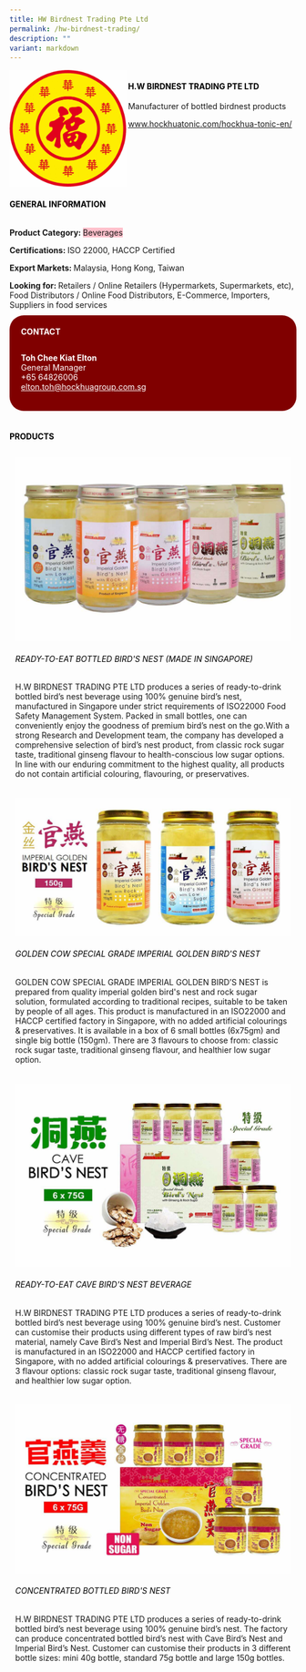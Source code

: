 ```yaml
---
title: HW Birdnest Trading Pte Ltd
permalink: /hw-birdnest-trading/
description: ""
variant: markdown
---
```

<div class="flex-paragraph"> 
<p style="text-transform: uppercase">
</p>
</div> 
<div style="display: flex; flex-wrap: wrap;" class="flex-container"> 
<div style="flex: 1 1 40%; display: block;" class="card sgds">
<img src="/images/hw_birdnest_logo.jpg">
</div> 
<div style="flex: 1 1 58%; display: block; margin-left: 3px" class="card-sgds"> 
<h4 style="text-transform: uppercase; color: black;">
<b>H.W Birdnest trading pte ltd
</b>
</h4>
<p>Manufacturer of bottled birdnest products
</p> 
<p>
<a target="_blank" href="https://www.hockhuatonic.com/hockhua-tonic-en/">www.hockhuatonic.com/hockhua-tonic-en/
</a>
</p> 
</div> 
</div> 
<h4 style="text-transform: uppercase; color: black;">
<b>General Information
</b>
</h4> 
<div style="display: flex; flex-wrap: wrap;" class="flex-container"> 
<div style="flex: 1 1 65%; display: block; align-self: stretch" class="card sgds"> 
<div class="flex-paragraph"> 
<p>
<b>Product Category: 
</b>
<span style="background-color: pink; border-radius: 10 px;">Beverages
</span>
</p> 
<p>
<b>Certifications: 
</b>ISO 22000, HACCP Certified
</p> 
<p>
<b>Export Markets: 
</b>Malaysia, Hong Kong, Taiwan
</p> 
<p style="margin-bottom: 10px;">
<b>Looking for: 
</b>Retailers / Online Retailers (Hypermarkets, Supermarkets, etc), Food Distributors / Online Food Distributors, E-Commerce, Importers, Suppliers in food services
</p> 
</div> 
</div> 
<div style="flex: 1 1 35%; padding: 10px; display: block; background-color: maroon; border-radius: 25px; align-self: center;" class="card sgds"> 
<h4 style="color: white; margin-top: 10px; margin-left: 10px;">CONTACT
</h4> 
<div class="flex-paragraph"> 
<p style="padding: 10px; color: white;">
<b>Toh Chee Kiat Elton
</b>
<br>General Manager
<br>+65 64826006
<br>
<a style="color: white;" href="mailto:elton.toh@hockhuagroup.com.sg">elton.toh@hockhuagroup.com.sg
</a>
</p> 
</div> 
</div> 
</div> 
<br> 
<h4 style="text-transform: uppercase; color: black;">
<b>products
</b>
</h4> 
<div style="display: flex; flex-wrap: wrap;"> 
<div style="flex: 1 1 47%; margin: 10px; display: block;" class="card sgds"> 
<div style="display: block;" class="flex-image">
<img src="/images/hw_birdnest_product1.jpg">
</div> 
<div class="flex-paragraph"> 
<h6 style="text-transform: uppercase; color: black;">Ready-to-eat Bottled Bird's Nest (Made in Singapore)
</h6> 
<p>H.W BIRDNEST TRADING PTE LTD produces a series of ready-to-drink bottled bird’s nest beverage using 100% genuine bird’s nest, manufactured in Singapore under strict requirements of ISO22000 Food Safety Management System. Packed in small bottles, one can conveniently enjoy the goodness of premium bird’s nest on the go.With a strong Research and Development team, the company has developed a comprehensive selection of bird’s nest product, from classic rock sugar taste, traditional ginseng flavour to health-conscious low sugar options. In line with our enduring commitment to the highest quality, all products do not contain artificial colouring, flavouring, or preservatives.
</p>
</div> 
</div> 
<div style="flex: 1 1 47%; margin: 10px; display: block;" class="card sgds"> 
<div style="display: block;" class="flex-image">
<img src="/images/hw_birdnest_product2.jpg">
</div> 
<div class="flex-paragraph"> 
<h6 style="text-transform: uppercase; color: black;"> GOLDEN COW Special Grade Imperial Golden Bird's Nest
</h6> 
<p>GOLDEN COW SPECIAL GRADE IMPERIAL GOLDEN BIRD’S NEST is prepared from quality imperial golden bird's nest and rock sugar solution, formulated according to traditional recipes, suitable to be taken by people of all ages. This product is manufactured in an ISO22000 and HACCP certified factory in Singapore, with no added artificial colourings &amp; preservatives. It is available in a box of 6 small bottles (6x75gm) and single big bottle (150gm). There are 3 flavours to choose from: classic rock sugar taste, traditional ginseng flavour, and healthier low sugar option.
</p> 
</div> 
</div> 
<div style="flex: 1 1 47%; margin: 10px; display: block;" class="card sgds"> 
<div style="display: block;" class="flex-image">
<img src="/images/hw_birdnest_product3.jpg">
</div> 
<div class="flex-paragraph"> 
<h6 style="text-transform: uppercase; color: black;">Ready-to-eat Cave Bird's Nest Beverage
</h6> 
<p>H.W BIRDNEST TRADING PTE LTD produces a series of ready-to-drink bottled bird’s nest beverage using 100% genuine bird’s nest. Customer can customise their products using different types of raw bird’s nest material, namely Cave Bird’s Nest and Imperial Bird’s Nest. The product is manufactured in an ISO22000 and HACCP certified factory in Singapore, with no added artificial colourings &amp; preservatives. There are 3 flavour options: classic rock sugar taste, traditional ginseng flavour, and healthier low sugar option.
</p>
</div> 
</div> 
<div style="flex: 1 1 47%; margin: 10px; display: block;" class="card sgds"> 
<div style="display: block;" class="flex-image">
<img src="/images/hw_birdnest_product4.jpg">
</div> 
<div class="flex-paragraph"> 
<h6 style="text-transform: uppercase; color: black;">Concentrated Bottled Bird's Nest
</h6> 
<p>H.W BIRDNEST TRADING PTE LTD produces a series of ready-to-drink bottled bird’s nest beverage using 100% genuine bird’s nest. The factory can produce concentrated bottled bird’s nest with Cave Bird’s Nest and Imperial Bird’s Nest. Customer can customise their products in 3 different bottle sizes: mini 40g bottle, standard 75g bottle and large 150g bottles.
</p>
</div> 
</div> 
</div>